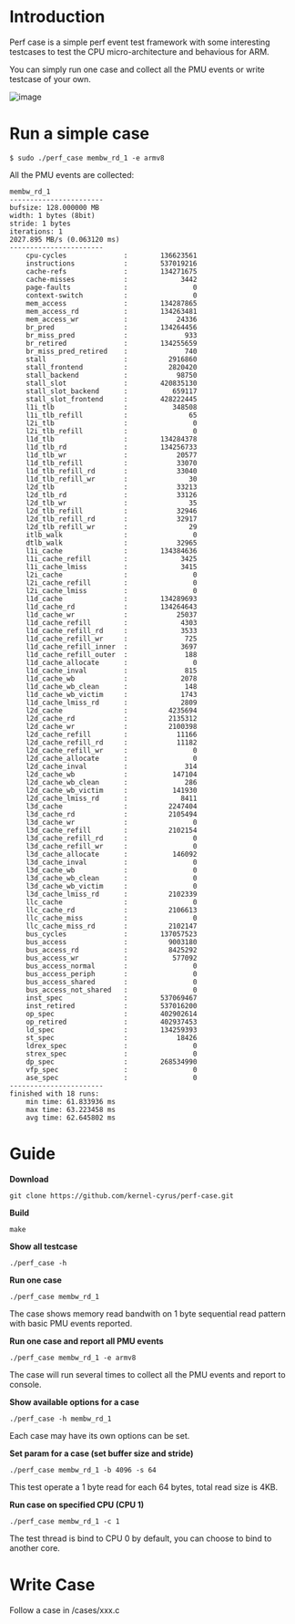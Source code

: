 # Introduction
Perf case is a simple perf event test framework with some interesting testcases to test the CPU micro-architecture and behavious for ARM.

You can simply run one case and collect all the PMU events or write testcase of your own.

![image](https://github.com/user-attachments/assets/5deb3ccc-82a9-4186-a23a-74fe656d1a92)

# Run a simple case

```
$ sudo ./perf_case membw_rd_1 -e armv8
```

All the PMU events are collected:

```
membw_rd_1
-----------------------
bufsize: 128.000000 MB
width: 1 bytes (8bit)
stride: 1 bytes
iterations: 1
2027.895 MB/s (0.063120 ms)
-----------------------
    cpu-cycles              :        136623561
    instructions            :        537019216
    cache-refs              :        134271675
    cache-misses            :             3442
    page-faults             :                0
    context-switch          :                0
    mem_access              :        134287865
    mem_access_rd           :        134263481
    mem_access_wr           :            24336
    br_pred                 :        134264456
    br_miss_pred            :              933
    br_retired              :        134255659
    br_miss_pred_retired    :              740
    stall                   :          2916860
    stall_frontend          :          2820420
    stall_backend           :            98750
    stall_slot              :        420835130
    stall_slot_backend      :           659117
    stall_slot_frontend     :        428222445
    l1i_tlb                 :           348508
    l1i_tlb_refill          :               65
    l2i_tlb                 :                0
    l2i_tlb_refill          :                0
    l1d_tlb                 :        134284378
    l1d_tlb_rd              :        134256733
    l1d_tlb_wr              :            20577
    l1d_tlb_refill          :            33070
    l1d_tlb_refill_rd       :            33040
    l1d_tlb_refill_wr       :               30
    l2d_tlb                 :            33213
    l2d_tlb_rd              :            33126
    l2d_tlb_wr              :               35
    l2d_tlb_refill          :            32946
    l2d_tlb_refill_rd       :            32917
    l2d_tlb_refill_wr       :               29
    itlb_walk               :                0
    dtlb_walk               :            32965
    l1i_cache               :        134384636
    l1i_cache_refill        :             3425
    l1i_cache_lmiss         :             3415
    l2i_cache               :                0
    l2i_cache_refill        :                0
    l2i_cache_lmiss         :                0
    l1d_cache               :        134289693
    l1d_cache_rd            :        134264643
    l1d_cache_wr            :            25037
    l1d_cache_refill        :             4303
    l1d_cache_refill_rd     :             3533
    l1d_cache_refill_wr     :              725
    l1d_cache_refill_inner  :             3697
    l1d_cache_refill_outer  :              188
    l1d_cache_allocate      :                0
    l1d_cache_inval         :              815
    l1d_cache_wb            :             2078
    l1d_cache_wb_clean      :              148
    l1d_cache_wb_victim     :             1743
    l1d_cache_lmiss_rd      :             2809
    l2d_cache               :          4235694
    l2d_cache_rd            :          2135312
    l2d_cache_wr            :          2100398
    l2d_cache_refill        :            11166
    l2d_cache_refill_rd     :            11182
    l2d_cache_refill_wr     :                0
    l2d_cache_allocate      :                0
    l2d_cache_inval         :              314
    l2d_cache_wb            :           147104
    l2d_cache_wb_clean      :              286
    l2d_cache_wb_victim     :           141930
    l2d_cache_lmiss_rd      :             8411
    l3d_cache               :          2247404
    l3d_cache_rd            :          2105494
    l3d_cache_wr            :                0
    l3d_cache_refill        :          2102154
    l3d_cache_refill_rd     :                0
    l3d_cache_refill_wr     :                0
    l3d_cache_allocate      :           146092
    l3d_cache_inval         :                0
    l3d_cache_wb            :                0
    l3d_cache_wb_clean      :                0
    l3d_cache_wb_victim     :                0
    l3d_cache_lmiss_rd      :          2102339
    llc_cache               :                0
    llc_cache_rd            :          2106613
    llc_cache_miss          :                0
    llc_cache_miss_rd       :          2102147
    bus_cycles              :        137057523
    bus_access              :          9003180
    bus_access_rd           :          8425292
    bus_access_wr           :           577092
    bus_access_normal       :                0
    bus_access_periph       :                0
    bus_access_shared       :                0
    bus_access_not_shared   :                0
    inst_spec               :        537069467
    inst_retired            :        537016200
    op_spec                 :        402902614
    op_retired              :        402937453
    ld_spec                 :        134259393
    st_spec                 :            18426
    ldrex_spec              :                0
    strex_spec              :                0
    dp_spec                 :        268534990
    vfp_spec                :                0
    ase_spec                :                0
-----------------------
finished with 18 runs:
    min time: 61.833936 ms
    max time: 63.223458 ms
    avg time: 62.645802 ms
```

# Guide

**Download**

```
git clone https://github.com/kernel-cyrus/perf-case.git
```

**Build**

```
make
```

**Show all testcase**

```
./perf_case -h
```

**Run one case**

```
./perf_case membw_rd_1
```

The case shows memory read bandwith on 1 byte sequential read pattern with basic PMU events reported.

**Run one case and report all PMU events**

```
./perf_case membw_rd_1 -e armv8
```

The case will run several times to collect all the PMU events and report to console.

**Show available options for a case**

```
./perf_case -h membw_rd_1
```
Each case may have its own options can be set.

**Set param for a case (set buffer size and stride)**

```
./perf_case membw_rd_1 -b 4096 -s 64
```
This test operate a 1 byte read for each 64 bytes, total read size is 4KB.

**Run case on specified CPU (CPU 1)**

```
./perf_case membw_rd_1 -c 1
```

The test thread is bind to CPU 0 by default, you can choose to bind to another core.

# Write Case

Follow a case in /cases/xxx.c

